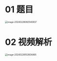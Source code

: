 # 01 题目

<img src="https://cvp.oss-cn-shanghai.aliyuncs.com/picgo/202402260825894.png" alt="image-20240226082540837" style="zoom:50%;" />



# 02 视频解析

<img src="https://cvp.oss-cn-shanghai.aliyuncs.com/picgo/202402261026586.png" alt="image-20240226102604465" style="zoom:50%;" />